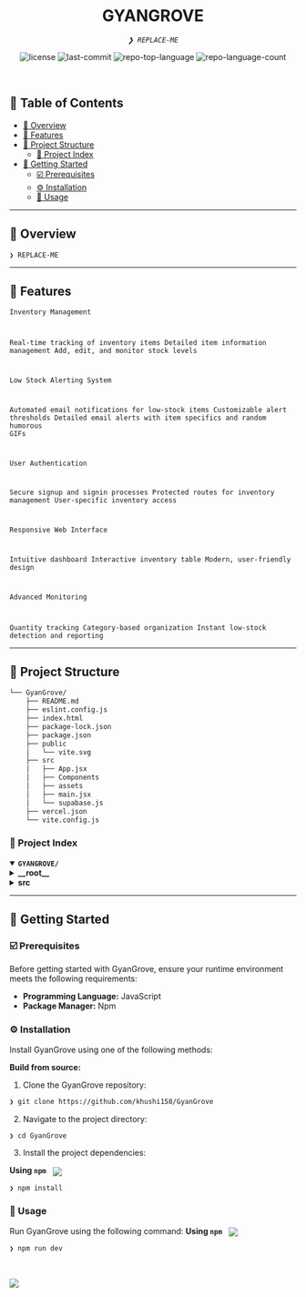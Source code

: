 <p align="center">

</p>
<p align="center"><h1 align="center">GYANGROVE</h1></p>
<p align="center">
	<em><code>❯ REPLACE-ME</code></em>
</p>
<p align="center">
	<img src="https://img.shields.io/github/license/khushi158/GyanGrove?style=default&logo=opensourceinitiative&logoColor=white&color=00ff86" alt="license">
	<img src="https://img.shields.io/github/last-commit/khushi158/GyanGrove?style=default&logo=git&logoColor=white&color=00ff86" alt="last-commit">
	<img src="https://img.shields.io/github/languages/top/khushi158/GyanGrove?style=default&color=00ff86" alt="repo-top-language">
	<img src="https://img.shields.io/github/languages/count/khushi158/GyanGrove?style=default&color=00ff86" alt="repo-language-count">
</p>
<p align="center"><!-- default option, no dependency badges. -->
</p>
<p align="center">
	<!-- default option, no dependency badges. -->
</p>
<br>

## 🔗 Table of Contents

- [📍 Overview](#-overview)
- [👾 Features](#-features)
- [📁 Project Structure](#-project-structure)
  - [📂 Project Index](#-project-index)
- [🚀 Getting Started](#-getting-started)
  - [☑️ Prerequisites](#-prerequisites)
  - [⚙️ Installation](#-installation)
  - [🤖 Usage](#🤖-usage)


---

## 📍 Overview

<code>❯ REPLACE-ME</code>

---

## 👾 Features

<code>Inventory Management


Real-time tracking of inventory items
Detailed item information management
Add, edit, and monitor stock levels


Low Stock Alerting System


Automated email notifications for low-stock items
Customizable alert thresholds
Detailed email alerts with item specifics and random humorous GIFs


User Authentication


Secure signup and signin processes
Protected routes for inventory management
User-specific inventory access


Responsive Web Interface


Intuitive dashboard
Interactive inventory table
Modern, user-friendly design


Advanced Monitoring


Quantity tracking
Category-based organization
Instant low-stock detection and reporting</code>

---

## 📁 Project Structure

```sh
└── GyanGrove/
    ├── README.md
    ├── eslint.config.js
    ├── index.html
    ├── package-lock.json
    ├── package.json
    ├── public
    │   └── vite.svg
    ├── src
    │   ├── App.jsx
    │   ├── Components
    │   ├── assets
    │   ├── main.jsx
    │   └── supabase.js
    ├── vercel.json
    └── vite.config.js
```


### 📂 Project Index
<details open>
	<summary><b><code>GYANGROVE/</code></b></summary>
	<details> <!-- __root__ Submodule -->
		<summary><b>__root__</b></summary>
		<blockquote>
			<table>
			<tr>
				<td><b><a href='https://github.com/khushi158/GyanGrove/blob/master/package-lock.json'>package-lock.json</a></b></td>
				<td><code>❯ REPLACE-ME</code></td>
			</tr>
			<tr>
				<td><b><a href='https://github.com/khushi158/GyanGrove/blob/master/vercel.json'>vercel.json</a></b></td>
				<td><code>❯ REPLACE-ME</code></td>
			</tr>
			<tr>
				<td><b><a href='https://github.com/khushi158/GyanGrove/blob/master/vite.config.js'>vite.config.js</a></b></td>
				<td><code>❯ REPLACE-ME</code></td>
			</tr>
			<tr>
				<td><b><a href='https://github.com/khushi158/GyanGrove/blob/master/package.json'>package.json</a></b></td>
				<td><code>❯ REPLACE-ME</code></td>
			</tr>
			<tr>
				<td><b><a href='https://github.com/khushi158/GyanGrove/blob/master/index.html'>index.html</a></b></td>
				<td><code>❯ REPLACE-ME</code></td>
			</tr>
			<tr>
				<td><b><a href='https://github.com/khushi158/GyanGrove/blob/master/eslint.config.js'>eslint.config.js</a></b></td>
				<td><code>❯ REPLACE-ME</code></td>
			</tr>
			</table>
		</blockquote>
	</details>
	<details> <!-- src Submodule -->
		<summary><b>src</b></summary>
		<blockquote>
			<table>
			<tr>
				<td><b><a href='https://github.com/khushi158/GyanGrove/blob/master/src/supabase.js'>supabase.js</a></b></td>
				<td><code>❯ REPLACE-ME</code></td>
			</tr>
			<tr>
				<td><b><a href='https://github.com/khushi158/GyanGrove/blob/master/src/App.jsx'>App.jsx</a></b></td>
				<td><code>❯ REPLACE-ME</code></td>
			</tr>
			<tr>
				<td><b><a href='https://github.com/khushi158/GyanGrove/blob/master/src/main.jsx'>main.jsx</a></b></td>
				<td><code>❯ REPLACE-ME</code></td>
			</tr>
			</table>
			<details>
				<summary><b>Components</b></summary>
				<blockquote>
					<table>
					<tr>
						<td><b><a href='https://github.com/khushi158/GyanGrove/blob/master/src/Components/RootRedirect.jsx'>RootRedirect.jsx</a></b></td>
						<td><code>❯ REPLACE-ME</code></td>
					</tr>
					<tr>
						<td><b><a href='https://github.com/khushi158/GyanGrove/blob/master/src/Components/NavBar.jsx'>NavBar.jsx</a></b></td>
						<td><code>❯ REPLACE-ME</code></td>
					</tr>
					</table>
					<details>
						<summary><b>Authentication</b></summary>
						<blockquote>
							<table>
							<tr>
								<td><b><a href='https://github.com/khushi158/GyanGrove/blob/master/src/Components/Authentication/Signup.jsx'>Signup.jsx</a></b></td>
								<td><code>❯ REPLACE-ME</code></td>
							</tr>
							<tr>
								<td><b><a href='https://github.com/khushi158/GyanGrove/blob/master/src/Components/Authentication/Signin.jsx'>Signin.jsx</a></b></td>
								<td><code>❯ REPLACE-ME</code></td>
							</tr>
							</table>
						</blockquote>
					</details>
					<details>
						<summary><b>Home</b></summary>
						<blockquote>
							<table>
							<tr>
								<td><b><a href='https://github.com/khushi158/GyanGrove/blob/master/src/Components/Home/InventoryTable.jsx'>InventoryTable.jsx</a></b></td>
								<td><code>❯ REPLACE-ME</code></td>
							</tr>
							<tr>
								<td><b><a href='https://github.com/khushi158/GyanGrove/blob/master/src/Components/Home/EditItemDialog.jsx'>EditItemDialog.jsx</a></b></td>
								<td><code>❯ REPLACE-ME</code></td>
							</tr>
							<tr>
								<td><b><a href='https://github.com/khushi158/GyanGrove/blob/master/src/Components/Home/AddItemDialog.jsx'>AddItemDialog.jsx</a></b></td>
								<td><code>❯ REPLACE-ME</code></td>
							</tr>
							<tr>
								<td><b><a href='https://github.com/khushi158/GyanGrove/blob/master/src/Components/Home/LowStockAlerts.jsx'>LowStockAlerts.jsx</a></b></td>
								<td><code>❯ REPLACE-ME</code></td>
							</tr>
							<tr>
								<td><b><a href='https://github.com/khushi158/GyanGrove/blob/master/src/Components/Home/Home.jsx'>Home.jsx</a></b></td>
								<td><code>❯ REPLACE-ME</code></td>
							</tr>
							</table>
						</blockquote>
					</details>
				</blockquote>
			</details>
		</blockquote>
	</details>
</details>

---
## 🚀 Getting Started

### ☑️ Prerequisites

Before getting started with GyanGrove, ensure your runtime environment meets the following requirements:

- **Programming Language:** JavaScript
- **Package Manager:** Npm


### ⚙️ Installation

Install GyanGrove using one of the following methods:

**Build from source:**

1. Clone the GyanGrove repository:
```sh
❯ git clone https://github.com/khushi158/GyanGrove
```

2. Navigate to the project directory:
```sh
❯ cd GyanGrove
```

3. Install the project dependencies:


**Using `npm`** &nbsp; [<img align="center" src="https://img.shields.io/badge/npm-CB3837.svg?style={badge_style}&logo=npm&logoColor=white" />](https://www.npmjs.com/)

```sh
❯ npm install
```




### 🤖 Usage
Run GyanGrove using the following command:
**Using `npm`** &nbsp; [<img align="center" src="https://img.shields.io/badge/npm-CB3837.svg?style={badge_style}&logo=npm&logoColor=white" />](https://www.npmjs.com/)

```sh
❯ npm run dev
```


<br>
<p align="left">
   <a href="https://github.com{/khushi158/GyanGrove/}graphs/contributors">
      <img src="https://contrib.rocks/image?repo=khushi158/GyanGrove">
   </a>
</p>
</details>
